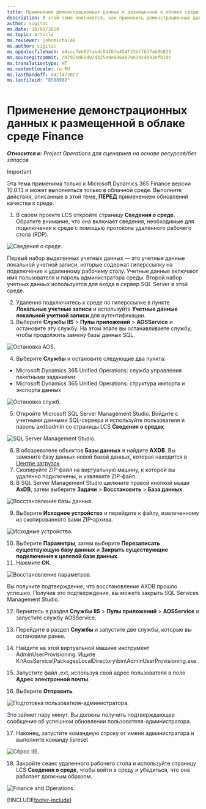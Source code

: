 ```yaml
---
title: Применение демонстрационных данных к размещенной в облаке среде Finance
description: В этой теме поясняется, как применить демонстрационные данные из Project Operations к среде Dynamics 365 Finance, размещенной в облаке.
author: sigitac
ms.date: 10/01/2020
ms.topic: article
ms.reviewer: johnmichalak
ms.author: sigitac
ms.openlocfilehash: e4ccc7eb02fabdc0476fe454f33bff637ab8b835
ms.sourcegitcommit: c0792bd65d92db25e0e8864879a19c4b93efb10c
ms.translationtype: HT
ms.contentlocale: ru-RU
ms.lasthandoff: 04/14/2022
ms.locfileid: "8588982"
---
```

# <a name="apply-demo-data-to-a-finance-cloud-hosted-environment"></a>Применение демонстрационных данных к размещенной в облаке среде Finance

_**Относится к:** Project Operations для сценариев на основе ресурсов/без запасов_

> [!IMPORTANT]
> Эта тема применима только к Microsoft Dynamics 365 Finance версии 10.0.13 и может выполняться только в облачной среде. Выполните действия, описанные в этой теме, **ПЕРЕД** применением обновлений качества к среде.

1. В своем проекте LCS откройте страницу **Сведения о среде**. Обратите внимание, что она включает сведения, необходимые для подключения к среде с помощью протокола удаленного рабочего стола (RDP).

![Сведения о среде.](./media/1EnvironmentDetails.png)

Первый набор выделенных учетных данных — это учетные данные локальной учетной записи, которые содержат гиперссылку на подключение к удаленному рабочему столу. Учетные данные включают имя пользователя и пароль администратора среды. Второй набор учетных данных используется для входа в сервер SQL Server в этой среде.

2. Удаленно подключитесь к среде по гиперссылке в пункте **Локальные учетные записи** и используйте **Учетные данные локальной учетной записи** для аутентификации.
3. Выберите **Службы IIS** > **Пулы приложений** > **AOSService** и остановите эту службу. На этом этапе вы останавливаете службу, чтобы продолжить замену базы данных SQL.

![Остановка AOS.](./media/2StopAOS.png)

4. Выберите **Службы** и остановите следующие два пункта:

- Microsoft Dynamics 365 Unified Operations: служба управления пакетными заданиями
- Microsoft Dynamics 365 Unified Operations: структура импорта и экспорта данных

![Остановка служб.](./media/3StopServices.png)

5. Откройте Microsoft SQL Server Management Studio. Войдите с учетными данными SQL-сервера и используйте пользователя и пароль axdbadmin со страницы LCS **Сведения о средах**.

![SQL Server Management Studio.](./media/4SSMS.png)

6. В обозревателе объектов **Базы данных** и найдите **AXDB**. Вы замените базу данных новой базой данных, которая находится в [Центре загрузок](https://download.microsoft.com/download/1/a/3/1a314bd2-b082-4a87-abdc-1ba26c92b63d/ProjOpsDemoDataFOGARelease.zip). 
7. Скопируйте ZIP-файл на виртуальную машину, к которой вы удаленно подключены, и извлеките ZIP-файл.
8. В SQL Server Management Studio щелкните правой кнопкой мыши **AxDB**, затем выберите **Задачи** > **Восстановить** > **База данных**.

![Восстановление базы данных.](./media/5RestoreDatabase.png)

9. Выберите **Исходное устройство** и перейдите к файлу, извлеченному из скопированного вами ZIP-архива.

![Исходные устройства.](./media/6SourceDevice.png)

10. Выберите **Параметры**, затем выберите **Перезаписать существующую базу данных** и **Закрыть существующие подключения к целевой базе данных**. 
11. Нажмите **ОК**.

![Восстановление параметров.](./media/7RestoreSetting.png)

Вы получите подтверждение, что восстановление AXDB прошло успешно. Получив это подтверждение, вы можете закрыть SQL Services Management Studio.

12. Вернитесь в раздел **Службы IIS** > **Пулы приложений** > **AOSService** и запустите службу AOSService.
13. Перейдите в раздел **Службы** и запустите две службы, которые вы остановили ранее.

14. Найдите на этой виртуальной машине инструмент AdminUserProvisioning. Ищите K:\AosService\PackagesLocalDirectory\bin\AdminUserProvisioning.exe.
15. Запустите файл .ext, используя свой адрес пользователя в поле **Адрес электронной почты**. 
16. Выберите **Отправить**.

![Подготовка пользователя-администратора.](./media/8AdminUserProvisioning.png)

Это займет пару минут. Вы должны получить подтверждающее сообщение об успешном обновлении пользователя-администратора.

17. Наконец, запустите командную строку от имени администратора и выполните команду iisreset

![Сброс IIS.](./media/9IISReset.png)

18. Закройте сеанс удаленного рабочего стола и используйте страницу LCS **Сведения о среде**, чтобы войти в среду и убедиться, что она работает должным образом.

![Finance and Operations.](./media/10FinanceAndOperations.png)


[!INCLUDE[footer-include](../includes/footer-banner.md)]